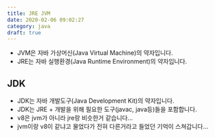 ```yaml
---
title: JRE JVM
date: 2020-02-06 09:02:27
category: java
draft: true
---
```


- JVM은 자바 가상머신(Java Virtual Machine)의 약자입니다.
- JRE는 자바 실행환경(Java Runtime Environment)의 약자입니다.

## JDK

- JDK는 자바 개발도구(Java Development Kit)의 약자입니다.
- JDK는 JRE + 개발을 위해 필요한 도구(javac, java등)들을 포함합니다.
- v8은 jvm가 아니라 jre랑 비슷한거 같습니다…
- jvm이랑 v8이 같냐고 물었다가 전혀 다른거라고 들었던 기억이 스쳐갑니다…
